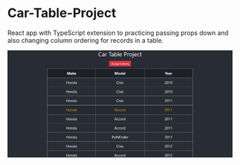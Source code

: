 # Car-Table-Project
React app with TypeScript extension to practicing passing props down and also changing column ordering for records in a table.

<img src="Images/image1.PNG" width=900 />
